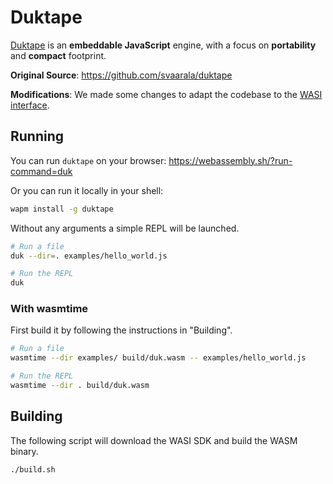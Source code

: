 # Duktape

[Duktape](http://duktape.org/) is an **embeddable JavaScript** engine,
with a focus on **portability** and **compact** footprint.

**Original Source**: https://github.com/svaarala/duktape

**Modifications**: We made some changes to adapt the codebase to the [WASI interface](https://wapm.io/interface/wasi).

## Running

You can run `duktape` on your browser:
https://webassembly.sh/?run-command=duk

Or you can run it locally in your shell:

```bash
wapm install -g duktape
```

Without any arguments a simple REPL will be launched.

```bash
# Run a file
duk --dir=. examples/hello_world.js

# Run the REPL
duk
```

### With wasmtime

First build it by following the instructions in "Building".

```bash
# Run a file
wasmtime --dir examples/ build/duk.wasm -- examples/hello_world.js

# Run the REPL
wasmtime --dir . build/duk.wasm
```

## Building

The following script will download the WASI SDK and build the WASM binary.

```bash
./build.sh
```
